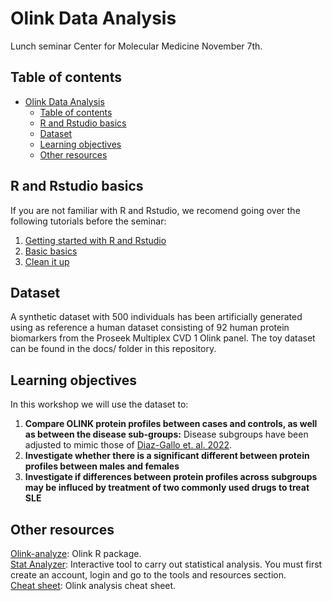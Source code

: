 # Olink Data Analysis
Lunch seminar Center for Molecular Medicine November 7th.

## Table of contents
- [Olink Data Analysis](#olink-data-analysis)
  - [Table of contents](#table-of-contents)
  - [R and Rstudio basics](#r-and-rstudio-basics)
  - [Dataset](#dataset)
  - [Learning objectives](#learning-objectives)
  - [Other resources](#other-resources)

## R and Rstudio basics
If you are not familiar with R and Rstudio, we recomend going over the following tutorials before the seminar:  
1) [Getting started with R and Rstudio](https://www.dataquest.io/blog/tutorial-getting-started-with-r-and-rstudio/)  
2) [Basic basics](https://rladiessydney.org/courses/ryouwithme/01-basicbasics-0/)  
3) [Clean it up](https://rladiessydney.org/courses/ryouwithme/02-cleanitup-0/)  

## Dataset
A synthetic dataset with 500 individuals has been artificially generated using as reference a human dataset consisting of 92 human protein biomarkers from the Proseek Multiplex CVD 1 Olink panel. The toy dataset can be found in the docs/ folder in this repository.

## Learning objectives
In this workshop we will use the dataset to:  
  1) **Compare OLINK protein profiles between cases and controls, as well as between the disease sub-groups:**  Disease subgroups have been adjusted to mimic those of [Diaz-Gallo et. al. 2022](https://pubmed.ncbi.nlm.nih.gov/34658170/).
  2) **Investigate whether there is a significant different between protein profiles between males and females**  
  3) **Investigate if differences between protein profiles across subgroups may be influced by treatment of two commonly used drugs to treat SLE**
   
## Other resources
[Olink-analyze](https://olink.com/software/olink-analyze): Olink R package.  
[Stat Analyzer](https://insight.olink.com/): Interactive tool to carry out statistical analysis. You must first create an account, login and go to the tools and resources section.  
[Cheat sheet](/resources/olink-analyze-cheatsheet.pdf): Olink analysis cheat sheet.

